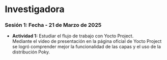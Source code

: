 # Investigadora

### Sesión 1: Fecha - 21 de Marzo de 2025

- **Actividad 1:** Estudiar el flujo de trabajo con Yocto Project.  
  Mediante el video de presentación en la página oficial de Yocto Project se logró comprender mejor la funcionalidad de las capas y el uso de la distribución Poky.
